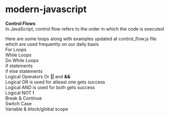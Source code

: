 # modern-javascript

**Control Flows**<br>
In JavaScript, control flow refers to the order in which the code is executed<br>

Here are some loops along with examples updated at control_flow.js file which are used frequently on our daily basis<br>
For Loops<br>
While Loops<br>
Do While Loops<br>
if statements<br>
if else statements<br>
Logical Operators Or **||** and **&&**<br>
Logical OR is used for atleast one gets success<br>
Logical AND is used for both gets success<br>
Logical NOT **!**<br>
Break & Continue <br>
Switch Case<br>
Variable & block/global scope<br>
